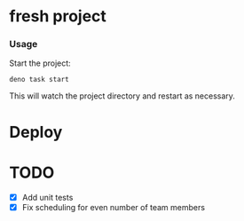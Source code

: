 # fresh project

### Usage

Start the project:

```
deno task start
```

This will watch the project directory and restart as necessary.

# Deploy

# TODO

- [x] Add unit tests
- [x] Fix scheduling for even number of team members
